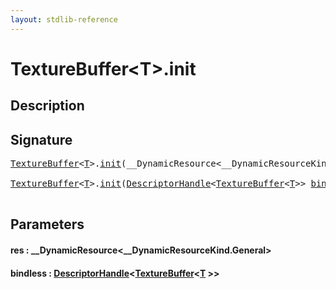 ```yaml
---
layout: stdlib-reference
---
```


# TextureBuffer\<T\>\.init

## Description





## Signature 

<pre>
<a href="index.html" class="code_type">TextureBuffer</a>&lt;<a href="index.html#typeparam-T" class="code_type">T</a>&gt;.<a href="init.html">init</a>(__DynamicResource&lt;__DynamicResourceKind.General&gt; <a href="init.html#decl-res" class="code_param">res</a>);

<a href="index.html" class="code_type">TextureBuffer</a>&lt;<a href="index.html#typeparam-T" class="code_type">T</a>&gt;.<a href="init.html">init</a>(<a href="../descriptorhandle-0a/index.html" class="code_type">DescriptorHandle</a>&lt;<a href="index.html" class="code_type">TextureBuffer</a>&lt;<a href="index.html#typeparam-T" class="code_type">T</a>&gt;&gt; <a href="init.html#decl-bindless" class="code_param">bindless</a>);

</pre>

## Parameters

####  <a id="decl-res"></a>res  : \_\_DynamicResource\<\_\_DynamicResourceKind\.General\>
####  <a id="decl-bindless"></a>bindless  : [DescriptorHandle](../descriptorhandle-0a/index.html)\<[TextureBuffer](index.html)\<[T](index.html#typeparam-T) \>\>

